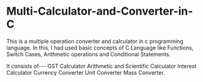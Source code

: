 # Multi-Calculator-and-Converter-in-C
This is a multiple operation converter and calculator in c programming language.
In this, I had used basic concepts of C Language like Functions, Switch Cases, Arithmetic operations and Conditional Statements.

It consists of---
GST Calculator
Arithmetic and Scientific Calculator
Interest Calculator
Currency Converter
Unit Converter
Mass Converter.
